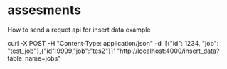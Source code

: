 # assesments
How to send a requet api for insert data example

curl -X POST -H "Content-Type: application/json" -d '[{"id": 1234, "job": "test_job"},{"id":9999,"job":"tes2"}]' "http://localhost:4000/insert_data?table_name=jobs"
